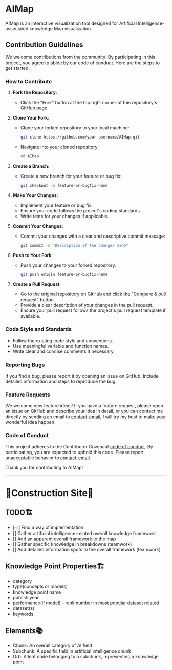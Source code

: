 # AIMap
AIMap is an interactive visualization tool designed for Artificial Intelligence-associated knowledge Map visualization.

## Contribution Guidelines

We welcome contributions from the community! By participating in this project, you agree to abide by our code of conduct. Here are the steps to get started:

### How to Contribute

1. **Fork the Repository**:
   - Click the "Fork" button at the top right corner of this repository's GitHub page.

2. **Clone Your Fork**:
   - Clone your forked repository to your local machine:
     ```bash
     git clone https://github.com/your-username/AIMap.git
     ```
   - Navigate into your cloned repository:
     ```bash
     cd AIMap
     ```

3. **Create a Branch**:
   - Create a new branch for your feature or bug fix:
     ```bash
     git checkout -b feature-or-bugfix-name
     ```

4. **Make Your Changes**:
   - Implement your feature or bug fix.
   - Ensure your code follows the project's coding standards.
   - Write tests for your changes if applicable.

5. **Commit Your Changes**:
   - Commit your changes with a clear and descriptive commit message:
     ```bash
     git commit -m "Description of the changes made"
     ```

6. **Push to Your Fork**:
   - Push your changes to your forked repository:
     ```bash
     git push origin feature-or-bugfix-name
     ```

7. **Create a Pull Request**:
   - Go to the original repository on GitHub and click the "Compare & pull request" button.
   - Provide a clear description of your changes in the pull request.
   - Ensure your pull request follows the project's pull request template if available.

### Code Style and Standards

- Follow the existing code style and conventions.
- Use meaningful variable and function names.
- Write clear and concise comments if necessary.

### Reporting Bugs

If you find a bug, please report it by opening an issue on GitHub. Include detailed information and steps to reproduce the bug.

### Feature Requests

We welcome new feature ideas! If you have a feature request, please open an issue on GitHub and describe your idea in detail, or you can contact me directly by sending an email to [contact-email](mailto:egbertpayne3728@gmail.com), I will try my best to make your wonderful idea happen.

### Code of Conduct

This project adheres to the Contributor Covenant [code of conduct](CODE_OF_CONDUCT.md). By participating, you are expected to uphold this code. Please report unacceptable behavior to [contact-email](mailto:egbertpayne3728@gmail.com).

Thank you for contributing to AIMap!

-----
# 🚧Construction Site🚧
## TODO🏗️
* [✅] Find a way of implementation
* [] Gather artificial intelligence-related overall knowledge framework
* [] Add an apparent overall framework to the map
* [] Gather specific knowledge in breakdowns (teamwork)
* [] Add detailed information spots to the overall framework (teamwork)

## Knowledge Point Properties🏗️
- category
- type(concepts or models)
- knowledge point name
- publish year
- performance(if model) - rank number in most popular dataset related
- dataset(s)
- keywords

## Elements📚
- Chunk: An overall category of AI field
- Subchunk: A specific field in artificial intelligence chunk
- Orb: A leaf node belonging to a subchunk, representing a knowledge point
